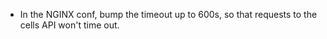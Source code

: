 - In the NGINX conf, bump the timeout up to 600s, so that requests to the cells API won't time out.
